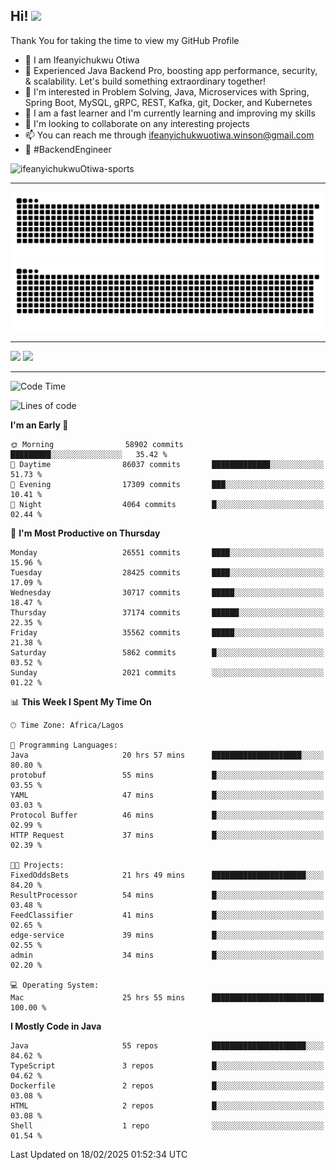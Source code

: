 <!-- BLOG-POST-LIST:START --><!-- BLOG-POST-LIST:END -->

## Hi! <img src="https://media.giphy.com/media/hvRJCLFzcasrR4ia7z/giphy.gif" width="4%"> 

Thank You for taking the time to view my GitHub Profile

- 👋 I am Ifeanyichukwu Otiwa
- 🚀 Experienced Java Backend Pro, boosting app performance, security, & scalability. Let's build something extraordinary together!
- 👀 I'm interested in Problem Solving, Java, Microservices with Spring, Spring Boot, MySQL, gRPC, REST, Kafka, git, Docker, and Kubernetes
- 🌱 I am a fast learner and I'm currently learning and improving my skills
- 💞️ I'm looking to collaborate on any interesting projects
- 📫 You can reach me through ifeanyichukwuotiwa.winson@gmail.com
- 🚀 #BackendEngineer

<p align="left" marginTop="10px"> <img src="https://komarev.com/ghpvc/?username=ifeanyichukwuOtiwa-sports&label=Profile%20views&color=0e75b6&style=for-the-badge" alt="ifeanyichukwuOtiwa-sports" /> </p>

***

<!--🐍📈SNAKEGRAPH / 🌐WEBSITE: https://github.com/Platane/snk -->
![github contribution grid snake animation](https://raw.githubusercontent.com/ifeanyichukwuOtiwa-sports/ifeanyichukwuOtiwa-sports/output/github-contribution-grid-snake-dark.svg#gh-dark-mode-only)![github contribution grid snake animation](https://raw.githubusercontent.com/ifeanyichukwuOtiwa-sports/ifeanyichukwuOtiwa-sports/output/github-contribution-grid-snake.svg#gh-light-mode-only)

***

<p float="left">
  <img float="left" src="https://github-readme-stats.vercel.app/api?username=ifeanyichukwuOtiwa-sports&count_private=true&include_all_commits=true&theme=react&show_icons=true" />
  <img float="right" src="https://github-readme-stats.vercel.app/api/top-langs/?username=ifeanyichukwuOtiwa-sports&layout=compact&show_icons=true&theme=react" /> 
</p>

***



<!--START_SECTION:waka-->
![Code Time](http://img.shields.io/badge/Code%20Time-3%2C468%20hrs%2047%20mins-blue)

![Lines of code](https://img.shields.io/badge/From%20Hello%20World%20I%27ve%20Written-41.9%20million%20lines%20of%20code-blue)

**I'm an Early 🐤** 

```text
🌞 Morning                58902 commits       █████████░░░░░░░░░░░░░░░░   35.42 % 
🌆 Daytime                86037 commits       █████████████░░░░░░░░░░░░   51.73 % 
🌃 Evening                17309 commits       ███░░░░░░░░░░░░░░░░░░░░░░   10.41 % 
🌙 Night                  4064 commits        █░░░░░░░░░░░░░░░░░░░░░░░░   02.44 % 
```
📅 **I'm Most Productive on Thursday** 

```text
Monday                   26551 commits       ████░░░░░░░░░░░░░░░░░░░░░   15.96 % 
Tuesday                  28425 commits       ████░░░░░░░░░░░░░░░░░░░░░   17.09 % 
Wednesday                30717 commits       █████░░░░░░░░░░░░░░░░░░░░   18.47 % 
Thursday                 37174 commits       ██████░░░░░░░░░░░░░░░░░░░   22.35 % 
Friday                   35562 commits       █████░░░░░░░░░░░░░░░░░░░░   21.38 % 
Saturday                 5862 commits        █░░░░░░░░░░░░░░░░░░░░░░░░   03.52 % 
Sunday                   2021 commits        ░░░░░░░░░░░░░░░░░░░░░░░░░   01.22 % 
```


📊 **This Week I Spent My Time On** 

```text
🕑︎ Time Zone: Africa/Lagos

💬 Programming Languages: 
Java                     20 hrs 57 mins      ████████████████████░░░░░   80.80 % 
protobuf                 55 mins             █░░░░░░░░░░░░░░░░░░░░░░░░   03.55 % 
YAML                     47 mins             █░░░░░░░░░░░░░░░░░░░░░░░░   03.03 % 
Protocol Buffer          46 mins             █░░░░░░░░░░░░░░░░░░░░░░░░   02.99 % 
HTTP Request             37 mins             █░░░░░░░░░░░░░░░░░░░░░░░░   02.39 % 

🐱‍💻 Projects: 
FixedOddsBets            21 hrs 49 mins      █████████████████████░░░░   84.20 % 
ResultProcessor          54 mins             █░░░░░░░░░░░░░░░░░░░░░░░░   03.48 % 
FeedClassifier           41 mins             █░░░░░░░░░░░░░░░░░░░░░░░░   02.65 % 
edge-service             39 mins             █░░░░░░░░░░░░░░░░░░░░░░░░   02.55 % 
admin                    34 mins             █░░░░░░░░░░░░░░░░░░░░░░░░   02.20 % 

💻 Operating System: 
Mac                      25 hrs 55 mins      █████████████████████████   100.00 % 
```

**I Mostly Code in Java** 

```text
Java                     55 repos            █████████████████████░░░░   84.62 % 
TypeScript               3 repos             █░░░░░░░░░░░░░░░░░░░░░░░░   04.62 % 
Dockerfile               2 repos             █░░░░░░░░░░░░░░░░░░░░░░░░   03.08 % 
HTML                     2 repos             █░░░░░░░░░░░░░░░░░░░░░░░░   03.08 % 
Shell                    1 repo              ░░░░░░░░░░░░░░░░░░░░░░░░░   01.54 % 
```




 Last Updated on 18/02/2025 01:52:34 UTC
<!--END_SECTION:waka-->

<!--
<p align="center">
![trophy](https://github-profile-trophy.vercel.app/?username=ifeanyichukwuOtiwa-sports&theme=onedark) (https://github.com/ryo-ma/github-profile-trophy)
</p>
-->

<!---
ifeanyi-otiwa/ifeanyi-otiwa is a ✨ special ✨ repository because its `README.md` (this file) appears on your GitHub profile.
You can click the Preview link to take a look at your changes.
--->
